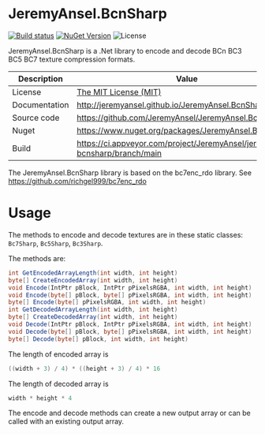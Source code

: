 # JeremyAnsel.BcnSharp

[![Build status](https://ci.appveyor.com/api/projects/status/ycubxjdfryf40rwl/branch/main?svg=true)](https://ci.appveyor.com/project/JeremyAnsel/jeremyansel-bcnsharp/branch/main)
[![NuGet Version](https://buildstats.info/nuget/JeremyAnsel.BcnSharp)](https://www.nuget.org/packages/JeremyAnsel.BcnSharp)
![License](https://img.shields.io/github/license/JeremyAnsel/JeremyAnsel.BcnSharp)

JeremyAnsel.BcnSharp is a .Net library to encode and decode BCn BC3 BC5 BC7 texture compression formats.

Description     | Value
----------------|----------------
License         | [The MIT License (MIT)](https://github.com/JeremyAnsel/JeremyAnsel.BcnSharp/blob/main/LICENSE.txt)
Documentation   | http://jeremyansel.github.io/JeremyAnsel.BcnSharp
Source code     | https://github.com/JeremyAnsel/JeremyAnsel.BcnSharp
Nuget           | https://www.nuget.org/packages/JeremyAnsel.BcnSharp
Build           | https://ci.appveyor.com/project/JeremyAnsel/jeremyansel-bcnsharp/branch/main

The JeremyAnsel.BcnSharp library is based on the bc7enc_rdo library.
See https://github.com/richgel999/bc7enc_rdo

# Usage

The methods to encode and decode textures are in these static classes: `Bc7Sharp`, `Bc5Sharp`, `Bc3Sharp`.

The methods are:
```csharp
int GetEncodedArrayLength(int width, int height)
byte[] CreateEncodedArray(int width, int height)
void Encode(IntPtr pBlock, IntPtr pPixelsRGBA, int width, int height)
void Encode(byte[] pBlock, byte[] pPixelsRGBA, int width, int height)
byte[] Encode(byte[] pPixelsRGBA, int width, int height)
int GetDecodedArrayLength(int width, int height)
byte[] CreateDecodedArray(int width, int height)
void Decode(IntPtr pBlock, IntPtr pPixelsRGBA, int width, int height)
void Decode(byte[] pBlock, byte[] pPixelsRGBA, int width, int height)
byte[] Decode(byte[] pBlock, int width, int height)
```

The length of encoded array is
```csharp
((width + 3) / 4) * ((height + 3) / 4) * 16
```

The length of decoded array is
```csharp
width * height * 4
```

The encode and decode methods can create a new output array or can be called with an existing output array.
